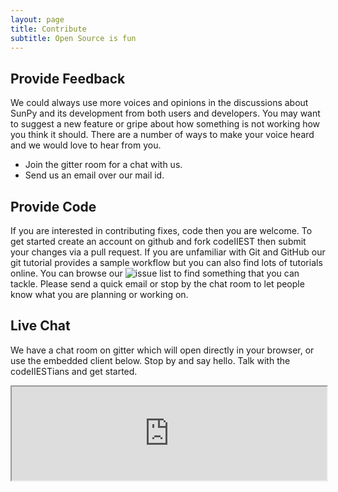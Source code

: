 ```yaml
---
layout: page
title: Contribute
subtitle: Open Source is fun
---
```



## Provide Feedback

We could always use more voices and opinions in the discussions about SunPy and its development from both users and developers. 
You may want to suggest a new feature or gripe about how something is not working how you think it should. 
There are a number of ways to make your voice heard and we would love to hear from you.
* Join the gitter room for a chat with us.
* Send us an email over our mail id.


## Provide Code

If you are interested in contributing fixes, code then you are welcome.
To get started create an account on github and fork codeIIEST then submit your changes via a pull request.
If you are unfamiliar with Git and GitHub our git tutorial provides a sample workflow but you can also find lots of tutorials online.
 You can browse our ![issue list](https://github.com/codeIIEST/Algorithms/issues)  to find something that you can tackle. 
 Please send a quick email or stop by the chat room to let people know what you are planning or working on.


## Live Chat

We have a chat room on gitter which will open directly in your browser, or use the embedded client below.
Stop by and say hello. Talk with the codeIIESTians and get started.

<iframe width = "100%" src="https://gitter.im/codeIIEST/Algorithms?utm_source=badge&utm_medium=badge&utm_campaign=pr-badge&utm_content=badge"></iframe>
